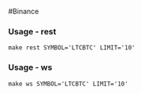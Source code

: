 #Binance
### Usage - rest
```shell
make rest SYMBOL='LTCBTC' LIMIT='10'
```
### Usage - ws
```shell
make ws SYMBOL='LTCBTC' LIMIT='10'
```
